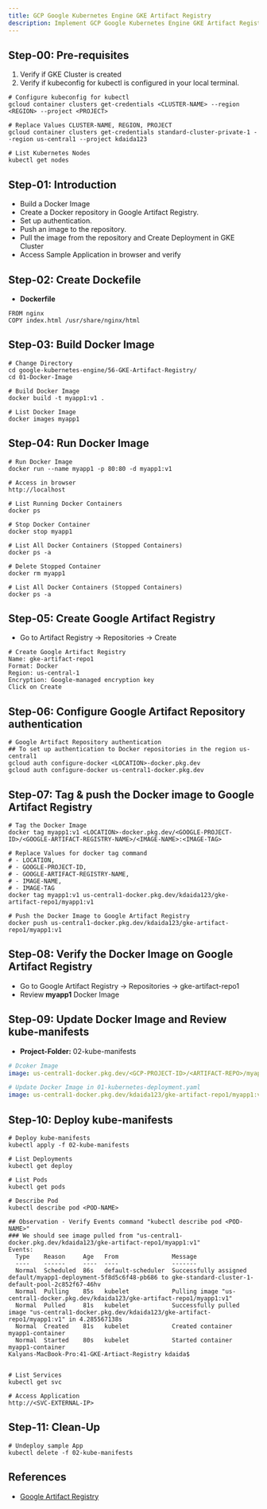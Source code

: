 ```yaml
---
title: GCP Google Kubernetes Engine GKE Artifact Registry
description: Implement GCP Google Kubernetes Engine GKE Artifact Registry
---
```


## Step-00: Pre-requisites
1. Verify if GKE Cluster is created
2. Verify if kubeconfig for kubectl is configured in your local terminal.
```t
# Configure kubeconfig for kubectl
gcloud container clusters get-credentials <CLUSTER-NAME> --region <REGION> --project <PROJECT>

# Replace Values CLUSTER-NAME, REGION, PROJECT
gcloud container clusters get-credentials standard-cluster-private-1 --region us-central1 --project kdaida123

# List Kubernetes Nodes
kubectl get nodes
```

## Step-01: Introduction
- Build a Docker Image
- Create a Docker repository in Google Artifact Registry.
- Set up authentication.
- Push an image to the repository.
- Pull the image from the repository and Create Deployment in GKE Cluster
- Access Sample Application in browser and verify


## Step-02: Create Dockefile
- **Dockerfile**
```t
FROM nginx
COPY index.html /usr/share/nginx/html
```

## Step-03: Build Docker Image
```t
# Change Directory
cd google-kubernetes-engine/56-GKE-Artifact-Registry/
cd 01-Docker-Image

# Build Docker Image
docker build -t myapp1:v1 .

# List Docker Image
docker images myapp1
```

## Step-04: Run Docker Image
```t
# Run Docker Image
docker run --name myapp1 -p 80:80 -d myapp1:v1

# Access in browser
http://localhost

# List Running Docker Containers
docker ps

# Stop Docker Container
docker stop myapp1

# List All Docker Containers (Stopped Containers)
docker ps -a

# Delete Stopped Container
docker rm myapp1

# List All Docker Containers (Stopped Containers)
docker ps -a
```

## Step-05: Create Google Artifact Registry
- Go to Artifact Registry -> Repositories -> Create
```t
# Create Google Artifact Registry 
Name: gke-artifact-repo1
Format: Docker
Region: us-central-1
Encryption: Google-managed encryption key
Click on Create
```

## Step-06: Configure Google Artifact Repository authentication
```t
# Google Artifact Repository authentication
## To set up authentication to Docker repositories in the region us-central1
gcloud auth configure-docker <LOCATION>-docker.pkg.dev
gcloud auth configure-docker us-central1-docker.pkg.dev
```

## Step-07: Tag & push the Docker image to Google Artifact Registry
```t
# Tag the Docker Image
docker tag myapp1:v1 <LOCATION>-docker.pkg.dev/<GOOGLE-PROJECT-ID>/<GOOGLE-ARTIFACT-REGISTRY-NAME>/<IMAGE-NAME>:<IMAGE-TAG>

# Replace Values for docker tag command 
# - LOCATION, 
# - GOOGLE-PROJECT-ID, 
# - GOOGLE-ARTIFACT-REGISTRY-NAME, 
# - IMAGE-NAME, 
# - IMAGE-TAG
docker tag myapp1:v1 us-central1-docker.pkg.dev/kdaida123/gke-artifact-repo1/myapp1:v1

# Push the Docker Image to Google Artifact Registry
docker push us-central1-docker.pkg.dev/kdaida123/gke-artifact-repo1/myapp1:v1
```

## Step-08: Verify the Docker Image on Google Artifact Registry
- Go to Google Artifact Registry -> Repositories -> gke-artifact-repo1
- Review **myapp1** Docker Image

## Step-09: Update Docker Image and Review kube-manifests
- **Project-Folder:** 02-kube-manifests
```yaml
# Dcoker Image
image: us-central1-docker.pkg.dev/<GCP-PROJECT-ID>/<ARTIFACT-REPO>/myapp1:v1

# Update Docker Image in 01-kubernetes-deployment.yaml
image: us-central1-docker.pkg.dev/kdaida123/gke-artifact-repo1/myapp1:v1
```

## Step-10: Deploy kube-manifests
```t
# Deploy kube-manifests
kubectl apply -f 02-kube-manifests

# List Deployments
kubectl get deploy

# List Pods
kubectl get pods

# Describe Pod
kubectl describe pod <POD-NAME>

## Observation - Verify Events command "kubectl describe pod <POD-NAME>"
### We should see image pulled from "us-central1-docker.pkg.dev/kdaida123/gke-artifact-repo1/myapp1:v1"
Events:
  Type    Reason     Age   From               Message
  ----    ------     ----  ----               -------
  Normal  Scheduled  86s   default-scheduler  Successfully assigned default/myapp1-deployment-5f8d5c6f48-pb686 to gke-standard-cluster-1-default-pool-2c852f67-46hv
  Normal  Pulling    85s   kubelet            Pulling image "us-central1-docker.pkg.dev/kdaida123/gke-artifact-repo1/myapp1:v1"
  Normal  Pulled     81s   kubelet            Successfully pulled image "us-central1-docker.pkg.dev/kdaida123/gke-artifact-repo1/myapp1:v1" in 4.285567138s
  Normal  Created    81s   kubelet            Created container myapp1-container
  Normal  Started    80s   kubelet            Started container myapp1-container
Kalyans-MacBook-Pro:41-GKE-Artiact-Registry kdaida$ 


# List Services
kubectl get svc

# Access Application
http://<SVC-EXTERNAL-IP>
```

## Step-11: Clean-Up
```t
# Undeploy sample App
kubectl delete -f 02-kube-manifests
```


## References
- [Google Artifact Registry](https://cloud.google.com/artifact-registry/docs/overview)